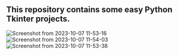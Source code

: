 ## This repository contains some easy Python Tkinter projects.
![Screenshot from 2023-10-07 11-53-16](https://github.com/mdshakib007/Basic-Tkinter-Projects/assets/128816573/d15ec605-8afa-4dc9-90dd-62c3943367bd)
![Screenshot from 2023-10-07 11-54-03](https://github.com/mdshakib007/Basic-Tkinter-Projects/assets/128816573/9bb550da-28a0-45bb-b44a-a62153cede76)
![Screenshot from 2023-10-07 11-53-38](https://github.com/mdshakib007/Basic-Tkinter-Projects/assets/128816573/dee5728d-6c35-4280-bb1f-108278317243)
